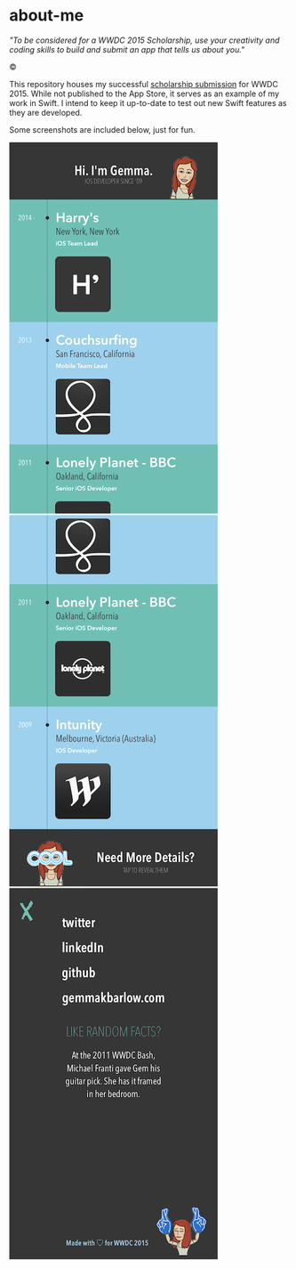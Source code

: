 # about-me

_"To be considered for a WWDC 2015 Scholarship, use your creativity and coding skills to build and submit an app that tells us about you."_

&copy;

This repository houses my successful [scholarship submission](https://developer.apple.com/wwdc/scholarships/) for WWDC 2015. While not published to the App Store, it serves as an example of my work in Swift. I intend to keep it up-to-date to test out new Swift features as they are developed.

Some screenshots are included below, just for fun. 

![Screenshot of top of main career timeline, including a header with a Bitmoji character](/Screenshots/one.PNG?raw=true)
![Screenshot of bottom of main career timeline, including a footer with a Bitmoji character](/Screenshots/two.PNG?raw=true)
![Screenshot of top of 'More' screen, including a button to tap to display a fact about the author](/Screenshots/three.PNG?raw=true)

